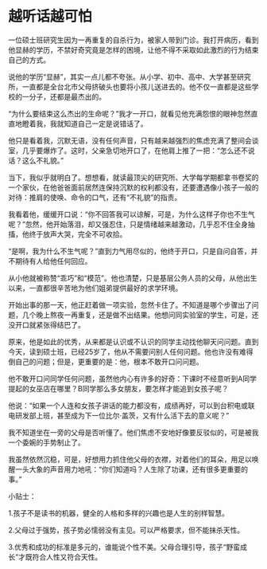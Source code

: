 # 越听话越可怕

一位硕士班研究生因为一再重复的自杀行为，被家人带到门诊。我打开病历，看到他显赫的学历，不禁好奇究竟是怎样的困境，让他不得不采取如此激烈的行为结束自己的方式。

说他的学历“显赫”，其实一点儿都不夸张。从小学、初中、高中、大学甚至研究所，一直都是全台北市父母挤破头也要将小孩儿送进去的。他不仅一直都是这些学校的一分子，还都是最杰出的。

“为什么要结束这么杰出的生命呢？”我才一开口，就看见他充满怨恨的眼神忽然直直地瞪着我，我就知道自己一定是说错话了。

他只是看着我，沉默无语，没有任何声音，只有越来越强烈的焦虑充满了整间会谈室，几乎要爆炸了。这时，父亲急切地开口了，在他肩上推了一把：“怎么还不说话？这么不礼貌。”

当下，我似乎就明白了。想想看，就读最顶尖的研究所、大学每学期都拿书卷奖的一个家伙，在他爸爸面前居然连保持沉默的权利都没有，还要遭遇像小孩子一般的对待：推肩的使唤、命令的口气，还有“不礼貌”的指责。

我看着他，缓缓开口说：“你不回答我可以谅解，可是，为什么这样子你也不生气呢？”忽然，他开始落泪，却又强忍住，只是情绪越来越激动，几乎忍不住全身抽搐，他终于放声大哭，完全不可收拾。

“是啊，我为什么不生气呢？”直到力气用尽似的，他终于开口，只是自问自答，并不期待有人给他任何回应。

从小他就被称赞“乖巧”和“模范”。他也清楚，只是基层公务人员的父母，从他出生以来，一直都很辛苦地为他们姐弟提供最好的求学环境。

开始出事的那一天，他正赶着做一项实验，忽然卡住了。不知道是哪个步骤出了问题，几个晚上熬夜一再重复，还是做不出结果。他想问同实验室的学生，可是，还没开口就紧张得结巴了。

原来，他是如此的优秀，从来都是认识或不认识的同学主动找他聊天问问题。直到今天，读到硕士班，已经25岁了，他从不需要问别人任何问题。他也许没有难得倒自己的问题；但是，更重要的是：他，根本不敢开口问问题。

他不敢开口问同学任何问题，虽然他内心有许多的好奇：下课时不经意听到A同学提起的女巫店在哪里？B同学那么多女朋友，要怎样才能追到女孩子呢？

他说：“如果一个人连和女孩子讲话的能力都没有，成绩再好，可以到台积电或联电研发部上班，甚至成为下一位比尔·盖茨，又有什么活下去的意义呢？”

我不知道坐在一旁的父母是否听懂了。他们焦虑不安地好像要反驳似的，可是被我一个委婉的手势制止了。

我虽然依然沉稳，可是，好想用力抓住他父母的衣襟，对着他们的耳朵，用足以唤醒一头大象的声音用力地吼：“你们知道吗？人生除了功课，还有很多更重要的事。”

小贴士：

1.孩子不是读书的机器，健全的人格和多样的兴趣也是人生的别样智慧。

2.父母过于强势，孩子势必懦弱没有主见。可以严格要求，但不能抹杀天性。

3.优秀和成功的标准是多元的，谁能说个性不美。父母合理引导，孩子“野蛮成长”才既符合人性又符合天性。